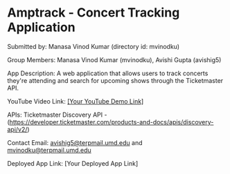 # Amptrack - Concert Tracking Application

Submitted by: Manasa Vinod Kumar (directory id: mvinodku)

Group Members: Manasa Vinod Kumar (mvinodku), Avishi Gupta (avishig5)

App Description: A web application that allows users to track concerts they're attending and search for upcoming shows through the Ticketmaster API.

YouTube Video Link: [\[Your YouTube Demo Link\]](https://www.youtube.com/watch?v=8-ceU8egDcI)

APIs: Ticketmaster Discovery API - (https://developer.ticketmaster.com/products-and-docs/apis/discovery-api/v2/)

Contact Email: avishig5@terpmail.umd.edu and mvinodku@terpmail.umd.edu

Deployed App Link: [Your Deployed App Link] 
